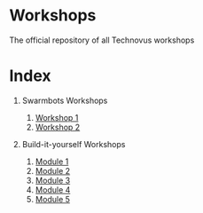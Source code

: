 # Workshops
The official repository of all Technovus workshops

# Index
 1. Swarmbots Workshops
    1. [Workshop 1](/swarmbots/workshop1.md)
    2. [Workshop 2](/swarmbots/workshop2.md)
    
 2. Build-it-yourself Workshops
    1. [Module 1](/build_it_yourself/module1.pdf)
    2. [Module 2](/build_it_yourself/module2.pdf)
    3. [Module 3](/build_it_yourself/module3.pdf)
    4. [Module 4](/build_it_yourself/module4.pdf)
    5. [Module 5](/build_it_yourself/module5.pdf)
